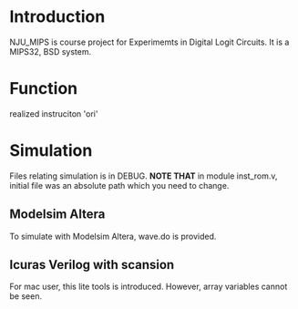 # Introduction
NJU_MIPS is course project for Experimemts in Digital Logit Circuits. It is a MIPS32, BSD system.

# Function
realized instruciton 'ori'

# Simulation
Files relating simulation is in DEBUG. **NOTE THAT** in module inst\_rom.v, initial file was an absolute path which you need to change.
## Modelsim Altera
  To simulate with Modelsim Altera, wave.do is provided.
## Icuras Verilog with scansion
  For mac user, this lite tools is introduced. However, array variables cannot be seen.
